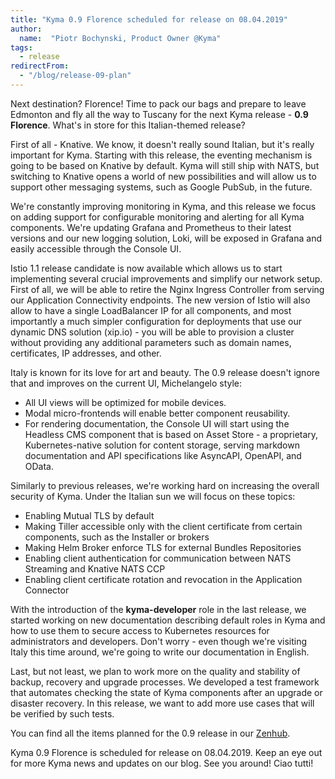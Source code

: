 ```yaml
---
title: "Kyma 0.9 Florence scheduled for release on 08.04.2019"
author:
  name:  "Piotr Bochynski, Product Owner @Kyma"
tags:
  - release
redirectFrom:
  - "/blog/release-09-plan"
---
```


Next destination? Florence! Time to pack our bags and prepare to leave Edmonton and fly all the way to Tuscany for the next Kyma release - **0.9 Florence**. What's in store for this Italian-themed release? 
 <!-- overview -->

First of all - Knative. We know, it doesn't really sound Italian, but it's really important for Kyma. Starting with this release, the eventing mechanism is going to be based on Knative by default. Kyma will still ship with NATS, but switching to Knative opens a world of new possibilities and will allow us to support other messaging systems, such as Google PubSub, in the future. 

We're constantly improving monitoring in Kyma, and this release we focus on adding support for configurable monitoring and alerting for all Kyma components. We're updating Grafana and Prometheus to their latest versions and our new logging solution, Loki, will be exposed in Grafana and easily accessible through the Console UI. 

Istio 1.1 release candidate is now available which allows us to start implementing several crucial improvements and simplify our network setup. First of all, we will be able to retire the Nginx Ingress Controller from serving our Application Connectivity endpoints. The new version of Istio will also allow to have a single LoadBalancer IP for all components, and most importantly a much simpler configuration for deployments that use our dynamic DNS solution (xip.io) - you will be able to provision a cluster without providing any additional parameters such as domain names, certificates, IP addresses, and other. 

Italy is known for its love for art and beauty. The 0.9 release doesn't ignore that and improves on the current UI, Michelangelo style: 
  - All UI views will be optimized for mobile devices. 
  - Modal micro-frontends will enable better component reusability. 
  - For rendering documentation, the Console UI will start using the Headless CMS component that is based on Asset Store - a proprietary, Kubernetes-native solution for content storage, serving markdown documentation and API specifications like AsyncAPI, OpenAPI, and OData. 

Similarly to previous releases, we're working hard on increasing the overall security of Kyma. Under the Italian sun we will focus on these topics:
  - Enabling Mutual TLS by default 
  - Making Tiller accessible only with the client certificate from certain components, such as the Installer or brokers
  - Making Helm Broker enforce TLS for external Bundles Repositories
  - Enabling client authentication for communication between NATS Streaming and Knative NATS CCP
  - Enabling client certificate rotation and revocation in the Application Connector

With the introduction of the **kyma-developer** role in the last release, we started working on new documentation describing default roles in Kyma and how to use them to secure access to Kubernetes resources for administrators and developers. Don't worry - even though we're visiting Italy this time around, we're going to write our documentation in English. 

Last, but not least, we plan to work more on the quality and stability of backup, recovery and upgrade processes. We developed a test framework that automates checking the state of Kyma components after an upgrade or disaster recovery. In this release, we want to add more use cases that will be verified by such tests.

You can find all the items planned for the 0.9 release in our [Zenhub](https://app.zenhub.com/workspaces/kyma---all-repositories-5b6d5985084045741e744dea/reports/release?release=5c5aae9ddcf5235c1876a4f2).

Kyma 0.9 Florence is scheduled for release on 08.04.2019. Keep an eye out for more Kyma news and updates on our blog. See you around! Ciao tutti!
